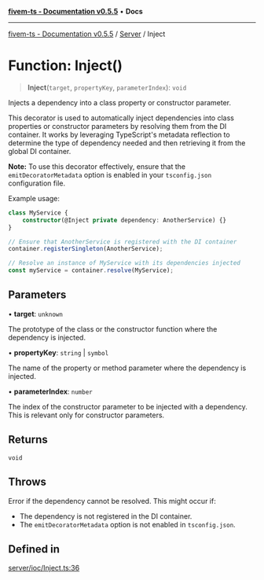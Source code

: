 [**fivem-ts - Documentation v0.5.5**](../../../README.md) • **Docs**

***

[fivem-ts - Documentation v0.5.5](../../../README.md) / [Server](../README.md) / Inject

# Function: Inject()

> **Inject**(`target`, `propertyKey`, `parameterIndex`): `void`

Injects a dependency into a class property or constructor parameter.

This decorator is used to automatically inject dependencies into class properties or constructor parameters
by resolving them from the DI container. It works by leveraging TypeScript's metadata reflection to determine
the type of dependency needed and then retrieving it from the global DI container.

**Note:** To use this decorator effectively, ensure that the `emitDecoratorMetadata` option is enabled in your
`tsconfig.json` configuration file.

Example usage:

```ts
class MyService {
    constructor(@Inject private dependency: AnotherService) {}
}

// Ensure that AnotherService is registered with the DI container
container.registerSingleton(AnotherService);

// Resolve an instance of MyService with its dependencies injected
const myService = container.resolve(MyService);
```

## Parameters

• **target**: `unknown`

The prototype of the class or the constructor function where the dependency is injected.

• **propertyKey**: `string` \| `symbol`

The name of the property or method parameter where the dependency is injected.

• **parameterIndex**: `number`

The index of the constructor parameter to be injected with a dependency. This is relevant only for constructor parameters.

## Returns

`void`

## Throws

Error if the dependency cannot be resolved. This might occur if:
- The dependency is not registered in the DI container.
- The `emitDecoratorMetadata` option is not enabled in `tsconfig.json`.

## Defined in

[server/ioc/Inject.ts:36](https://github.com/Purpose-Dev/fivem-ts/blob/main/src/server/ioc/Inject.ts#L36)
